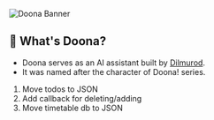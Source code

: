 ![Doona Banner](https://github.com/thisisdilmurod/doona-bot/assets/100064552/04d7951c-c1c6-452c-ad45-0dd25c44ca5f)

## 🧩 What's Doona?
* Doona serves as an AI assistant built by [Dilmurod](https://github.com/thisisdilmurod). 
* It was named after the character of Doona! series.

1. Move todos to JSON
2. Add callback for deleting/adding
3. Move timetable db to JSON